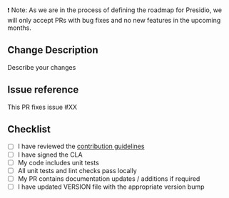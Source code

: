 :exclamation: Note: As we are in the process of defining the roadmap for Presidio, we will only accept PRs with bug fixes and no new features in the upcoming months.

## Change Description
Describe your changes

## Issue reference
This PR fixes issue #XX

## Checklist

- [ ] I have reviewed the [contribution guidelines](../../CONTRIBUTING.md)
- [ ] I have signed the CLA
- [ ] My code includes unit tests
- [ ] All unit tests and lint checks pass locally
- [ ] My PR contains documentation updates / additions if required
- [ ] I have updated VERSION file with the appropriate version bump
